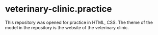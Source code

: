 # veterinary-clinic.practice
This repository was opened for practice in HTML, CSS. The theme of the model in the repository is the website of the veterinary clinic.
